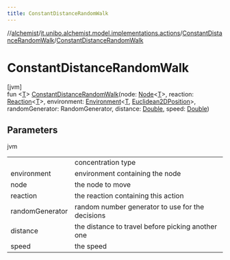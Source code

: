 ```yaml
---
title: ConstantDistanceRandomWalk
---
```

//[alchemist](../../../index.html)/[it.unibo.alchemist.model.implementations.actions](../index.html)/[ConstantDistanceRandomWalk](index.html)/[ConstantDistanceRandomWalk](-constant-distance-random-walk.html)



# ConstantDistanceRandomWalk



[jvm]\
fun <[T](index.html)> [ConstantDistanceRandomWalk](-constant-distance-random-walk.html)(node: [Node](../../it.unibo.alchemist.model.interfaces/-node/index.html)<[T](index.html)>, reaction: [Reaction](../../it.unibo.alchemist.model.interfaces/-reaction/index.html)<[T](index.html)>, environment: [Environment](../../it.unibo.alchemist.model.interfaces/-environment/index.html)<[T](index.html), [Euclidean2DPosition](../../it.unibo.alchemist.model.implementations.positions/-euclidean2-d-position/index.html)>, randomGenerator: RandomGenerator, distance: [Double](https://kotlinlang.org/api/latest/jvm/stdlib/kotlin/-double/index.html), speed: [Double](https://kotlinlang.org/api/latest/jvm/stdlib/kotlin/-double/index.html))



## Parameters


jvm

| | |
|---|---|
|  | <T> concentration type |
| environment | environment containing the node |
| node | the node to move |
| reaction | the reaction containing this action |
| randomGenerator | random number generator to use for the decisions |
| distance | the distance to travel before picking another one |
| speed | the speed |




